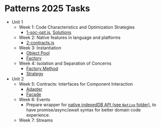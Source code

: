 # Patterns 2025 Tasks

- Unit 1
  - Week 1: Code Characteristics and Optimization Strategies
    - [1-soc-opt.js](./1-soc-opt.js), [Solutions](./Solutions/1-SOC-Opt)
  - Week 2: Native features in language and platforms
    - [2-contracts.js](./2-contracts.js)
  - Week 3: Instantiation
    - [Object Pool](https://github.com/HowProgrammingWorks/Pool/blob/master/JavaScript/Tasks.md)
    - [Factory](https://github.com/HowProgrammingWorks/Factory/blob/master/JavaScript/Tasks.md)
  - Week 4: Isolation and Separation of Concerns
    - [Factory Method](https://github.com/HowProgrammingWorks/FactoryMethod/blob/master/JavaScript/Tasks.md)
    - [Strategy](https://github.com/HowProgrammingWorks/Strategy/blob/master/JavaScript/Tasks.md)
- Unit 2
  - Week 5: Contracts: Interfaces for Component Interaction
    - [Adapter](https://github.com/HowProgrammingWorks/Adapter/tree/master/JavaScript/Tasks)
    - [Facade](https://github.com/HowProgrammingWorks/Facade/blob/master/JavaScript/Tasks.md)
  - Week 6: Events
    - Prepare wrapper for [native indexedDB API (see `Native` folder)](https://github.com/HowProgrammingWorks/indexedDB), to have promise/async/await syntax for better domain code experience.
  - Week 7: Streams 

